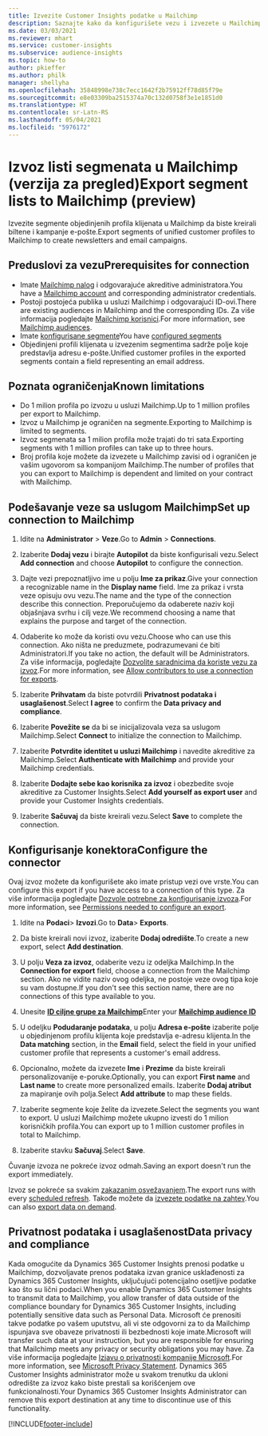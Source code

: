 ```yaml
---
title: Izvezite Customer Insights podatke u Mailchimp
description: Saznajte kako da konfigurišete vezu i izvezete u Mailchimp.
ms.date: 03/03/2021
ms.reviewer: mhart
ms.service: customer-insights
ms.subservice: audience-insights
ms.topic: how-to
author: pkieffer
ms.author: philk
manager: shellyha
ms.openlocfilehash: 35848998e738c7ecc1642f2b75912ff78d85f79e
ms.sourcegitcommit: e8e03309ba2515374a70c132d0758f3e1e1851d0
ms.translationtype: HT
ms.contentlocale: sr-Latn-RS
ms.lasthandoff: 05/04/2021
ms.locfileid: "5976172"
---
```

# <a name="export-segment-lists-to-mailchimp-preview"></a><span data-ttu-id="98674-103">Izvoz listi segmenata u Mailchimp (verzija za pregled)</span><span class="sxs-lookup"><span data-stu-id="98674-103">Export segment lists to Mailchimp (preview)</span></span>

<span data-ttu-id="98674-104">Izvezite segmente objedinjenih profila klijenata u Mailchimp da biste kreirali biltene i kampanje e-pošte.</span><span class="sxs-lookup"><span data-stu-id="98674-104">Export segments of unified customer profiles to Mailchimp to create newsletters and email campaigns.</span></span>

## <a name="prerequisites-for-connection"></a><span data-ttu-id="98674-105">Preduslovi za vezu</span><span class="sxs-lookup"><span data-stu-id="98674-105">Prerequisites for connection</span></span>

-   <span data-ttu-id="98674-106">Imate [Mailchimp nalog](https://mailchimp.com/) i odgovarajuće akreditive administratora.</span><span class="sxs-lookup"><span data-stu-id="98674-106">You have a [Mailchimp account](https://mailchimp.com/) and corresponding administrator credentials.</span></span>
-   <span data-ttu-id="98674-107">Postoji postojeća publika u usluzi Mailchimp i odgovarajući ID-ovi.</span><span class="sxs-lookup"><span data-stu-id="98674-107">There are existing audiences in Mailchimp and the corresponding IDs.</span></span> <span data-ttu-id="98674-108">Za više informacija pogledajte [Mailchimp korisnici](https://mailchimp.com/help/create-audience/).</span><span class="sxs-lookup"><span data-stu-id="98674-108">For more information, see [Mailchimp audiences](https://mailchimp.com/help/create-audience/).</span></span>
-   <span data-ttu-id="98674-109">Imate [konfigurisane segmente](segments.md)</span><span class="sxs-lookup"><span data-stu-id="98674-109">You have [configured segments](segments.md)</span></span>
-   <span data-ttu-id="98674-110">Objedinjeni profili klijenata u izvezenim segmentima sadrže polje koje predstavlja adresu e-pošte.</span><span class="sxs-lookup"><span data-stu-id="98674-110">Unified customer profiles in the exported segments contain a field representing an email address.</span></span>

## <a name="known-limitations"></a><span data-ttu-id="98674-111">Poznata ograničenja</span><span class="sxs-lookup"><span data-stu-id="98674-111">Known limitations</span></span>

- <span data-ttu-id="98674-112">Do 1 milion profila po izvozu u usluzi Mailchimp.</span><span class="sxs-lookup"><span data-stu-id="98674-112">Up to 1 million profiles per export to Mailchimp.</span></span>
- <span data-ttu-id="98674-113">Izvoz u Mailchimp je ograničen na segmente.</span><span class="sxs-lookup"><span data-stu-id="98674-113">Exporting to Mailchimp is limited to segments.</span></span>
- <span data-ttu-id="98674-114">Izvoz segmenata sa 1 milion profila može trajati do tri sata.</span><span class="sxs-lookup"><span data-stu-id="98674-114">Exporting segments with 1 million profiles can take up to three hours.</span></span> 
- <span data-ttu-id="98674-115">Broj profila koje možete da izvezete u Mailchimp zavisi od i ograničen je vašim ugovorom sa kompanijom Mailchimp.</span><span class="sxs-lookup"><span data-stu-id="98674-115">The number of profiles that you can export to Mailchimp is dependent and limited on your contract with Mailchimp.</span></span>

## <a name="set-up-connection-to-mailchimp"></a><span data-ttu-id="98674-116">Podešavanje veze sa uslugom Mailchimp</span><span class="sxs-lookup"><span data-stu-id="98674-116">Set up connection to Mailchimp</span></span>

1. <span data-ttu-id="98674-117">Idite na **Administrator** > **Veze**.</span><span class="sxs-lookup"><span data-stu-id="98674-117">Go to **Admin** > **Connections**.</span></span>

1. <span data-ttu-id="98674-118">Izaberite **Dodaj vezu** i birajte **Autopilot** da biste konfigurisali vezu.</span><span class="sxs-lookup"><span data-stu-id="98674-118">Select **Add connection** and choose **Autopilot** to configure the connection.</span></span>

1. <span data-ttu-id="98674-119">Dajte vezi prepoznatljivo ime u polju **Ime za prikaz**.</span><span class="sxs-lookup"><span data-stu-id="98674-119">Give your connection a recognizable name in the **Display name** field.</span></span> <span data-ttu-id="98674-120">Ime za prikaz i vrsta veze opisuju ovu vezu.</span><span class="sxs-lookup"><span data-stu-id="98674-120">The name and the type of the connection describe this connection.</span></span> <span data-ttu-id="98674-121">Preporučujemo da odaberete naziv koji objašnjava svrhu i cilj veze.</span><span class="sxs-lookup"><span data-stu-id="98674-121">We recommend choosing a name that explains the purpose and target of the connection.</span></span>

1. <span data-ttu-id="98674-122">Odaberite ko može da koristi ovu vezu.</span><span class="sxs-lookup"><span data-stu-id="98674-122">Choose who can use this connection.</span></span> <span data-ttu-id="98674-123">Ako ništa ne preduzmete, podrazumevani će biti Administratori.</span><span class="sxs-lookup"><span data-stu-id="98674-123">If you take no action, the default will be Administrators.</span></span> <span data-ttu-id="98674-124">Za više informacija, pogledajte [Dozvolite saradnicima da koriste vezu za izvoz](connections.md#allow-contributors-to-use-a-connection-for-exports).</span><span class="sxs-lookup"><span data-stu-id="98674-124">For more information, see [Allow contributors to use a connection for exports](connections.md#allow-contributors-to-use-a-connection-for-exports).</span></span>

1. <span data-ttu-id="98674-125">Izaberite **Prihvatam** da biste potvrdili **Privatnost podataka i usaglašenost**.</span><span class="sxs-lookup"><span data-stu-id="98674-125">Select **I agree** to confirm the **Data privacy and compliance**.</span></span>

1. <span data-ttu-id="98674-126">Izaberite **Povežite se** da bi se inicijalizovala veza sa uslugom Mailchimp.</span><span class="sxs-lookup"><span data-stu-id="98674-126">Select **Connect** to initialize the connection to Mailchimp.</span></span>

1. <span data-ttu-id="98674-127">Izaberite **Potvrdite identitet u usluzi Mailchimp** i navedite akreditive za Mailchimp.</span><span class="sxs-lookup"><span data-stu-id="98674-127">Select **Authenticate with Mailchimp** and provide your Mailchimp credentials.</span></span>

1. <span data-ttu-id="98674-128">Izaberite **Dodajte sebe kao korisnika za izvoz** i obezbedite svoje akreditive za Customer Insights.</span><span class="sxs-lookup"><span data-stu-id="98674-128">Select **Add yourself as export user** and provide your Customer Insights credentials.</span></span>

1. <span data-ttu-id="98674-129">Izaberite **Sačuvaj** da biste kreirali vezu.</span><span class="sxs-lookup"><span data-stu-id="98674-129">Select **Save** to complete the connection.</span></span> 

## <a name="configure-the-connector"></a><span data-ttu-id="98674-130">Konfigurisanje konektora</span><span class="sxs-lookup"><span data-stu-id="98674-130">Configure the connector</span></span>

<span data-ttu-id="98674-131">Ovaj izvoz možete da konfigurišete ako imate pristup vezi ove vrste.</span><span class="sxs-lookup"><span data-stu-id="98674-131">You can configure this export if you have access to a connection of this type.</span></span> <span data-ttu-id="98674-132">Za više informacija pogledajte [Dozvole potrebne za konfigurisanje izvoza](export-destinations.md#set-up-a-new-export).</span><span class="sxs-lookup"><span data-stu-id="98674-132">For more information, see [Permissions needed to configure an export](export-destinations.md#set-up-a-new-export).</span></span>

1. <span data-ttu-id="98674-133">Idite na **Podaci**> **Izvozi**.</span><span class="sxs-lookup"><span data-stu-id="98674-133">Go to **Data**> **Exports**.</span></span>

1. <span data-ttu-id="98674-134">Da biste kreirali novi izvoz, izaberite **Dodaj odredište**.</span><span class="sxs-lookup"><span data-stu-id="98674-134">To create a new export, select **Add destination**.</span></span>

1. <span data-ttu-id="98674-135">U polju **Veza za izvoz**, odaberite vezu iz odeljka Mailchimp.</span><span class="sxs-lookup"><span data-stu-id="98674-135">In the **Connection for export** field, choose a connection from the Mailchimp section.</span></span> <span data-ttu-id="98674-136">Ako ne vidite naziv ovog odeljka, ne postoje veze ovog tipa koje su vam dostupne.</span><span class="sxs-lookup"><span data-stu-id="98674-136">If you don't see this section name, there are no connections of this type available to you.</span></span>

1. <span data-ttu-id="98674-137">Unesite **[ID ciljne grupe za Mailchimp](https://mailchimp.com/help/find-audience-id/)**</span><span class="sxs-lookup"><span data-stu-id="98674-137">Enter your **[Mailchimp audience ID](https://mailchimp.com/help/find-audience-id/)**</span></span>

3. <span data-ttu-id="98674-138">U odeljku **Podudaranje podataka**, u polju **Adresa e-pošte** izaberite polje u objedinjenom profilu klijenta koje predstavlja e-adresu klijenta.</span><span class="sxs-lookup"><span data-stu-id="98674-138">In the **Data matching** section, in the **Email** field, select the field in your unified customer profile that represents a customer's email address.</span></span> 

1. <span data-ttu-id="98674-139">Opcionalno, možete da izvezete **Ime** i **Prezime** da biste kreirali personalizovanije e-poruke.</span><span class="sxs-lookup"><span data-stu-id="98674-139">Optionally, you can export **First name** and **Last name** to create more personalized emails.</span></span> <span data-ttu-id="98674-140">Izaberite **Dodaj atribut** za mapiranje ovih polja.</span><span class="sxs-lookup"><span data-stu-id="98674-140">Select **Add attribute** to map these fields.</span></span>

1. <span data-ttu-id="98674-141">Izaberite segmente koje želite da izvezete.</span><span class="sxs-lookup"><span data-stu-id="98674-141">Select the segments you want to export.</span></span> <span data-ttu-id="98674-142">U usluzi Mailchimp možete ukupno izvesti do 1 milion korisničkih profila.</span><span class="sxs-lookup"><span data-stu-id="98674-142">You can export up to 1 million customer profiles in total to Mailchimp.</span></span>

1. <span data-ttu-id="98674-143">Izaberite stavku **Sačuvaj**.</span><span class="sxs-lookup"><span data-stu-id="98674-143">Select **Save**.</span></span>

<span data-ttu-id="98674-144">Čuvanje izvoza ne pokreće izvoz odmah.</span><span class="sxs-lookup"><span data-stu-id="98674-144">Saving an export doesn't run the export immediately.</span></span>

<span data-ttu-id="98674-145">Izvoz se pokreće sa svakim [zakazanim osvežavanjem](system.md#schedule-tab).</span><span class="sxs-lookup"><span data-stu-id="98674-145">The export runs with every [scheduled refresh](system.md#schedule-tab).</span></span> <span data-ttu-id="98674-146">Takođe možete da [izvezete podatke na zahtev](export-destinations.md#run-exports-on-demand).</span><span class="sxs-lookup"><span data-stu-id="98674-146">You can also [export data on demand](export-destinations.md#run-exports-on-demand).</span></span> 

## <a name="data-privacy-and-compliance"></a><span data-ttu-id="98674-147">Privatnost podataka i usaglašenost</span><span class="sxs-lookup"><span data-stu-id="98674-147">Data privacy and compliance</span></span>

<span data-ttu-id="98674-148">Kada omogućite da Dynamics 365 Customer Insights prenosi podatke u Mailchimp, dozvoljavate prenos podataka izvan granice usklađenosti za Dynamics 365 Customer Insights, uključujući potencijalno osetljive podatke kao što su lični podaci.</span><span class="sxs-lookup"><span data-stu-id="98674-148">When you enable Dynamics 365 Customer Insights to transmit data to Mailchimp, you allow transfer of data outside of the compliance boundary for Dynamics 365 Customer Insights, including potentially sensitive data such as Personal Data.</span></span> <span data-ttu-id="98674-149">Microsoft će prenositi takve podatke po vašem uputstvu, ali vi ste odgovorni za to da Mailchimp ispunjava sve obaveze privatnosti ili bezbednosti koje imate.</span><span class="sxs-lookup"><span data-stu-id="98674-149">Microsoft will transfer such data at your instruction, but you are responsible for ensuring that Mailchimp meets any privacy or security obligations you may have.</span></span> <span data-ttu-id="98674-150">Za više informacija pogledajte [Izjavu o privatnosti kompanije Microsoft](https://go.microsoft.com/fwlink/?linkid=396732).</span><span class="sxs-lookup"><span data-stu-id="98674-150">For more information, see [Microsoft Privacy Statement](https://go.microsoft.com/fwlink/?linkid=396732).</span></span>
<span data-ttu-id="98674-151">Dynamics 365 Customer Insights administrator može u svakom trenutku da ukloni odredište za izvoz kako biste prestali sa korišćenjem ove funkcionalnosti.</span><span class="sxs-lookup"><span data-stu-id="98674-151">Your Dynamics 365 Customer Insights Administrator can remove this export destination at any time to discontinue use of this functionality.</span></span>

[!INCLUDE[footer-include](../includes/footer-banner.md)]
